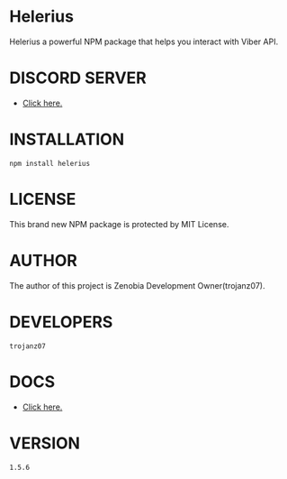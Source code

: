 #  Helerius

Helerius a powerful NPM package that helps you interact with Viber API.


# DISCORD SERVER

  - <a href="https://discord.gg/NZ7Q5qWrsS">Click here.</a>

# INSTALLATION

`npm install helerius`

# LICENSE

This brand new NPM package is protected by MIT License.

# AUTHOR

The author of this project is Zenobia Development Owner(trojanz07).

# DEVELOPERS

`trojanz07`

# DOCS

  - <a href="https://github.com/ZenobiaDevelopment/Helerius/blob/main/docs/README.md">Click here.</a>


# VERSION

`1.5.6`
